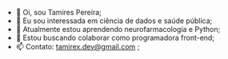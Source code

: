 - 👋 Oi, sou Tamires Pereira;
- 👀 Eu sou interessada em ciência de dados e saúde pública;
- 🌱 Atualmente estou aprendendo neurofarmacologia e Python;
- 💞️ Estou buscando colaborar como programadora front-end;
- 📫 Contato: tamirex.dev@gmail.com ;

<!---
tatadevx/tatadevx is a ✨ special ✨ repository because its `README.md` (this file) appears on your GitHub profile.
You can click the Preview link to take a look at your changes.
--->
